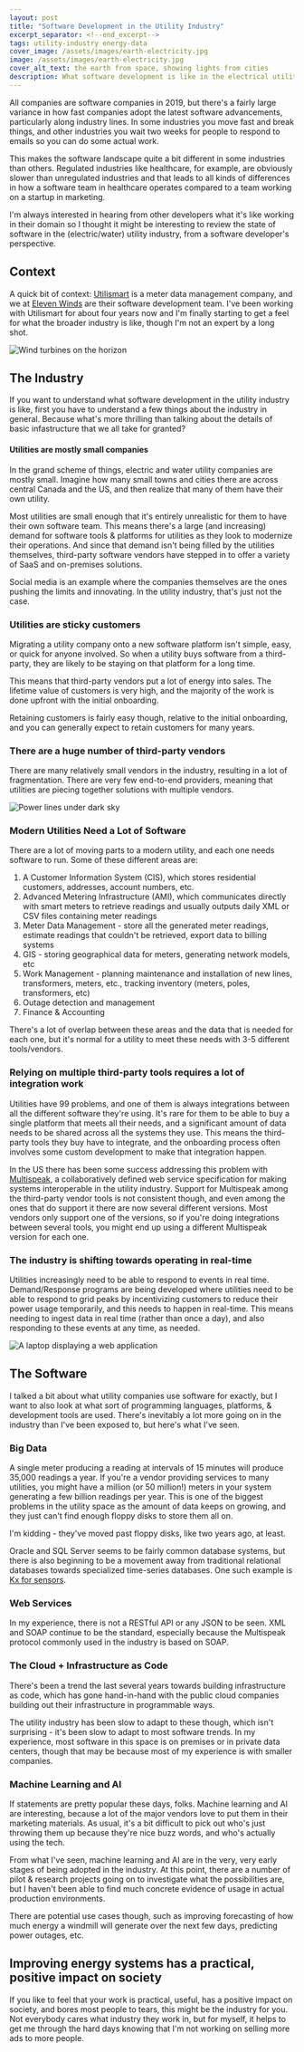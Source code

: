 ```yaml
---
layout: post
title: "Software Development in the Utility Industry"
excerpt_separator: <!--end_excerpt-->
tags: utility-industry energy-data
cover_image: /assets/images/earth-electricity.jpg
image: /assets/images/earth-electricity.jpg
cover_alt_text: the earth from space, showing lights from cities
description: What software development is like in the electrical utility industry
---
```


All companies are software companies in 2019, but there's a fairly large variance in how fast companies adopt the latest software advancements, particularly along industry lines. In some industries you move fast and break things, and other industries you wait two weeks for people to respond to emails so you can do some actual work. 

This makes the software landscape quite a bit different in some industries than others. Regulated industries like healthcare, for example, are obviously slower than unregulated industries and that leads to all kinds of differences in how a software team in healthcare operates compared to a team working on a startup in marketing.

I'm always interested in hearing from other developers what it's like working in their domain so I thought it might be interesting to review the state of software in the (electric/water) utility industry, from a software developer's perspective. 

<!--end_excerpt-->

## Context

A quick bit of context: [Utilismart]( http://www.utilismartcorp.com/ ) is a meter data management company, and we at [Eleven Winds]( https://www.elevenwinds.com/ ) are their software development team. I've been working with Utilismart for about four years now and I'm finally starting to get a feel for what the broader industry is like, though I'm not an expert by a long shot.

![Wind turbines on the horizon](/assets/images/windmills.jpg)

## The Industry

If you want to understand what software development in the utility industry is like, first you have to understand a few things about the industry in general. Because what's more thrilling than talking about the details of basic infastructure that we all take for granted?

#### **Utilities are mostly small companies**

In the grand scheme of things, electric and water utility companies are mostly small. Imagine how many small towns and cities there are across central Canada and the US, and then realize that many of them have their own utility.

Most utilities are small enough that it's entirely unrealistic for them to have their own software team. This means there's a large (and increasing) demand for software tools & platforms for utilities as they look to modernize their operations. And since that demand isn't being filled by the utilities themselves, third-party software vendors have stepped in to offer a variety of SaaS and on-premises solutions.

Social media is an example where the companies themselves are the ones pushing the limits and innovating. In the utility industry, that's just not the case.

### Utilities are sticky customers

Migrating a utility company onto a new software platform isn't simple, easy, or quick for anyone involved. So when a utility buys software from a third-party, they are likely to be staying on that platform for a long time.

This means that third-party vendors put a lot of energy into sales. The lifetime value of customers is very high, and the majority of the work is done upfront with the initial onboarding.

Retaining customers is fairly easy though, relative to the initial onboarding, and you can generally expect to retain customers for many years.

### There are a huge number of third-party vendors

There are many relatively small vendors in the industry, resulting in a lot of fragmentation. There are very few end-to-end providers, meaning that utilities are piecing together solutions with multiple vendors.

![Power lines under dark sky](/assets/images/powerlines.jpg)
### Modern Utilities Need a Lot of Software

There are a lot of moving parts to a modern utility, and each one needs software to run. Some of these different areas are:

1. A Customer Information System (CIS), which stores residential customers, addresses, account numbers, etc.
2. Advanced Metering Infrastructure (AMI), which communicates directly with smart meters to retrieve readings and usually outputs daily XML or CSV files containing meter readings
3. Meter Data Management - store all the generated meter readings, estimate readings that couldn't be retrieved, export data to billing systems
4. GIS - storing geographical data for meters, generating network models, etc
5. Work Management - planning maintenance and installation of new lines, transformers, meters, etc., tracking inventory (meters, poles, transformers, etc)
6. Outage detection and management
7. Finance & Accounting

There's a lot of overlap between these areas and the data that is needed for each one, but it's normal for a utility to meet these needs with 3-5 different tools/vendors.

### Relying on multiple third-party tools requires a lot of integration work

Utilities have 99 problems, and one of them is always integrations between all the different software they're using. It's rare for them to be able to buy a single platform that meets all their needs, and a significant amount of data needs to be shared across all the systems they use. This means the third-party tools they buy have to integrate, and the onboarding process often involves some custom development to make that integration happen.

In the US there has been some success addressing this problem with [Multispeak]( https://www.multispeak.org/what-is-multispeak/ ), a collaboratively defined web service specification for making systems interoperable in the utility industry. Support for Multispeak among the third-party vendor tools is not consistent though, and even among the ones that do support it there are now several different versions. Most vendors only support one of the versions, so if you're doing integrations between several tools, you might end up using a different Multispeak version for each one.

### The industry is shifting towards operating in real-time

Utilities increasingly need to be able to respond to events in real time. Demand/Response programs are being developed where utilities need to be able to respond to grid peaks by incentivizing customers to reduce their power usage temporarily, and this needs to happen in real-time. This means needing to ingest data in real time (rather than once a day), and also responding to these events at any time, as needed.

![A laptop displaying a web application](/assets/images/laptop-with-app.jpg)

## The Software

I talked a bit about what utility companies use software for exactly, but I want to also look at what sort of programming languages, platforms, & development tools are used. There's inevitably a lot more going on in the industry than I've been exposed to, but here's what I've seen.

### Big Data

A single meter producing a reading at intervals of 15 minutes will produce 35,000 readings a year. If you're a vendor providing services to many utilities, you might have a million (or 50 million!) meters in your system generating a few billion readings per year. This is one of the biggest problems in the utility space as the amount of data keeps on growing, and they just can't find enough floppy disks to store them all on. 

I'm kidding - they've moved past floppy disks, like two years ago, at least.

Oracle and SQL Server seems to be fairly common database systems, but there is also beginning to be a movement away from traditional relational databases towards specialized time-series databases. One such example is [Kx for sensors]( https://kx.com/solutions/utilities/ ).

### Web Services

In my experience, there is not a RESTful API or any JSON to be seen. XML and SOAP continue to be the standard, especially because the Multispeak protocol commonly used in the industry is based on SOAP.

### The Cloud + Infrastructure as Code

There's been a trend the last several years towards building infrastructure as code, which has gone hand-in-hand with the public cloud companies building out their infrastructure in programmable ways. 

The utility industry has been slow to adapt to these though, which isn't surprising - it's been slow to adapt to most software trends. In my experience, most software in this space is on premises or in private data centers, though that may be because most of my experience is with smaller companies.

### Machine Learning and AI

If statements are pretty popular these days, folks. Machine learning and AI are interesting, because a lot of the major vendors love to put them in their marketing materials. As usual, it's a bit difficult to pick out who's just throwing them up because they're nice buzz words, and who's actually using the tech.

From what I've seen, machine learning and AI are in the very, very early stages of being adopted in the industry. At this point, there are a number of pilot & research projects going on to investigate what the possibilities are, but I haven't been able to find much concrete evidence of usage in actual production environments.

There are potential use cases though, such as improving forecasting of how much energy a windmill will generate over the next few days, predicting power outages, etc.

## Improving energy systems has a practical, positive impact on society

If you like to feel that your work is practical, useful, has a positive impact on society, and bores most people to tears, this might be the industry for you. Not everybody cares what industry they work in, but for myself, it helps to get me through the hard days knowing that I'm not working on selling more ads to more people.  





